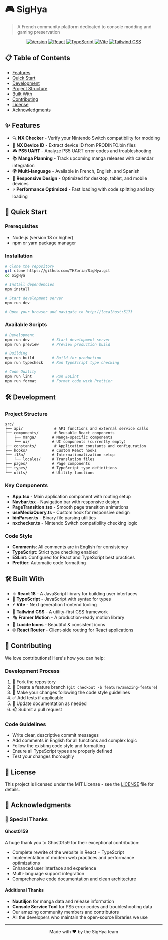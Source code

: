 # 🎮 SigHya

> A French community platform dedicated to console modding and gaming preservation

<div align="center">

[![Version](https://img.shields.io/badge/version-2.2.5-blue.svg)](https://github.com/THZoria/SigHya)
[![React](https://img.shields.io/badge/React-18.3.1-blue.svg)](https://reactjs.org/)
[![TypeScript](https://img.shields.io/badge/TypeScript-5.5.3-blue.svg)](https://www.typescriptlang.org/)
[![Vite](https://img.shields.io/badge/Vite-6.3.2-purple.svg)](https://vitejs.dev/)
[![Tailwind CSS](https://img.shields.io/badge/Tailwind-3.4.1-38B2AC.svg)](https://tailwindcss.com/)

</div>

## 📋 Table of Contents

- [Features](#-features)
- [Quick Start](#-quick-start)
- [Development](#-development)
- [Project Structure](#-project-structure)
- [Built With](#️-built-with)
- [Contributing](#-contributing)
- [License](#-license)
- [Acknowledgments](#-acknowledgments)

## ✨ Features

- 🔍 **NX Checker** - Verify your Nintendo Switch compatibility for modding
- 🔑 **NX Device ID** - Extract device ID from PRODINFO.bin files
- 🎮 **PS5 UART** - Analyze PS5 UART error codes and troubleshooting
- 📚 **Manga Planning** - Track upcoming manga releases with calendar integration
- 🌍 **Multi-language** - Available in French, English, and Spanish
- 📱 **Responsive Design** - Optimized for desktop, tablet, and mobile devices
- ⚡ **Performance Optimized** - Fast loading with code splitting and lazy loading

## 🚀 Quick Start

### Prerequisites

- Node.js (version 18 or higher)
- npm or yarn package manager

### Installation

```bash
# Clone the repository
git clone https://github.com/THZoria/SigHya.git
cd SigHya

# Install dependencies
npm install

# Start development server
npm run dev

# Open your browser and navigate to http://localhost:5173
```

### Available Scripts

```bash
# Development
npm run dev          # Start development server
npm run preview      # Preview production build

# Building
npm run build        # Build for production
npm run typecheck    # Run TypeScript type checking

# Code Quality
npm run lint         # Run ESLint
npm run format       # Format code with Prettier
```

## 🛠️ Development

### Project Structure

```
src/
├── api/              # API functions and external service calls
├── components/       # Reusable React components
│   ├── manga/       # Manga-specific components
│   └── ui/          # UI components (currently empty)
├── constants/        # Application constants and configuration
├── hooks/           # Custom React hooks
├── i18n/            # Internationalization setup
│   └── locales/     # Translation files
├── pages/           # Page components
├── types/           # TypeScript type definitions
└── utils/           # Utility functions
```

### Key Components

- **App.tsx** - Main application component with routing setup
- **Navbar.tsx** - Navigation bar with responsive design
- **PageTransition.tsx** - Smooth page transition animations
- **useMediaQuery.ts** - Custom hook for responsive design
- **binParser.ts** - Binary file parsing utilities
- **nxchecker.ts** - Nintendo Switch compatibility checking logic

### Code Style

- **Comments**: All comments are in English for consistency
- **TypeScript**: Strict type checking enabled
- **ESLint**: Configured for React and TypeScript best practices
- **Prettier**: Automatic code formatting

## 🛠️ Built With

- ⚛️ **React 18** - A JavaScript library for building user interfaces
- 📘 **TypeScript** - JavaScript with syntax for types
- ⚡ **Vite** - Next generation frontend tooling
- 🎨 **Tailwind CSS** - A utility-first CSS framework
- 🎭 **Framer Motion** - A production-ready motion library
- 🎯 **Lucide Icons** - Beautiful & consistent icons
- 🌐 **React Router** - Client-side routing for React applications

## 🤝 Contributing

We love contributions! Here's how you can help:

### Development Process

1. 🍴 Fork the repository
2. 🌿 Create a feature branch (`git checkout -b feature/amazing-feature`)
3. 🔧 Make your changes following the code style guidelines
4. ✅ Add tests if applicable
5. 📝 Update documentation as needed
6. 📫 Submit a pull request

### Code Guidelines

- Write clear, descriptive commit messages
- Add comments in English for all functions and complex logic
- Follow the existing code style and formatting
- Ensure all TypeScript types are properly defined
- Test your changes thoroughly

## 📝 License

This project is licensed under the MIT License - see the [LICENSE](LICENSE) file for details.

## 💖 Acknowledgments

### 🌟 Special Thanks

#### Ghost0159
A huge thank you to Ghost0159 for their exceptional contribution:
- Complete rewrite of the website in React + TypeScript
- Implementation of modern web practices and performance optimizations
- Enhanced user interface and experience
- Multi-language support integration
- Comprehensive code documentation and clean architecture

#### Additional Thanks
- **Nautiljon** for manga data and release information
- **Console Service Tool** for PS5 error codes and troubleshooting data
- Our amazing community members and contributors
- All the developers who maintain the open-source libraries we use

---

<div align="center">
Made with ❤️ by the SigHya team
</div>
